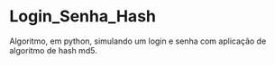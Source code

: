 # Login_Senha_Hash
Algoritmo, em python, simulando um login e senha com aplicação de algoritmo de hash md5.
